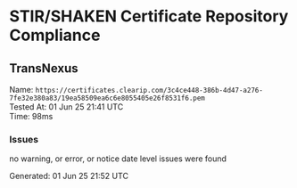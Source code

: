 # STIR/SHAKEN Certificate Repository Compliance

## TransNexus

Name: `https://certificates.clearip.com/3c4ce448-386b-4d47-a276-7fe32e380a83/19ea58509ea6c6e8055405e26f8531f6.pem`\
Tested At: 01 Jun 25 21:41 UTC\
Time: 98ms

### Issues

no warning, or error, or notice date level issues were found

Generated: 01 Jun 25 21:52 UTC